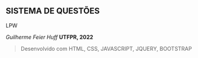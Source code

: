 ## SISTEMA DE QUESTÕES
LPW

_Guilherme Feier Huff_
__UTFPR, 2022__

> Desenvolvido com HTML, CSS, JAVASCRIPT, JQUERY, BOOTSTRAP